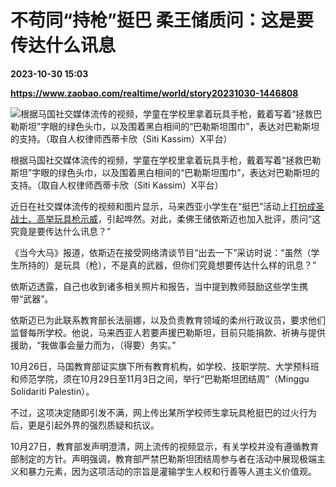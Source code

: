 # 不苟同“持枪”挺巴 柔王储质问：这是要传达什么讯息

**2023-10-30 15:03**

**https://www.zaobao.com/realtime/world/story20231030-1446808**

![根据马国社交媒体流传的视频，学童在学校里拿着玩具手枪，戴着写着“拯救巴勒斯坦”字眼的绿色头巾，以及围着黑白相间的“巴勒斯坦围巾”，表达对巴勒斯坦的支持。（取自人权律师西蒂卡欣（Siti Kassim）X平台）](https://static.zaobao.com/s3fs-public/styles/article_large_full/public/articles/2023/10/30/Untitled20design20282929-fotor-20231027172139_0.jpg?itok=ygFJ2JIw "根据马国社交媒体流传的视频，学童在学校里拿着玩具手枪，戴着写着“拯救巴勒斯坦”字眼的绿色头巾，以及围着黑白相间的“巴勒斯坦围巾”，表达对巴勒斯坦的支持。（取自人权律师西蒂卡欣（Siti Kassim）X平台）")

根据马国社交媒体流传的视频，学童在学校里拿着玩具手枪，戴着写着“拯救巴勒斯坦”字眼的绿色头巾，以及围着黑白相间的“巴勒斯坦围巾”，表达对巴勒斯坦的支持。（取自人权律师西蒂卡欣（Siti Kassim）X平台）

近日在社交媒体流传的视频和图片显示，马来西亚小学生在“挺巴”活动上[打扮成圣战士、高举玩具枪示威](https://www.zaobao.com/news/sea/story20231027-1446277)，引起哗然。对此，柔佛王储依斯迈也加入批评，质问“这究竟是要传达什么讯息？”

《当今大马》报道，依斯迈在接受网络清谈节目“出去一下”采访时说：“虽然（学生所持的）是玩具（枪），不是真的武器，但你们究竟想要传达什么样的讯息？”

依斯迈透露，自己也收到诸多相关照片和报告，当中提到教师鼓励这些学生携带“武器”。

依斯迈已为此联系教育部长法丽娜，以及负责教育领域的柔州行政议员，要求他们监督每所学校。他说，马来西亚人若要声援巴勒斯坦，目前只能捐款、祈祷与提供援助，“我做事会量力而为，（得要）务实。”

10月26日，马国教育部证实旗下所有教育机构，如学校、技职学院、大学预科班和师范学院，须在10月29日至11月3日之间，举行“巴勒斯坦团结周”（Minggu Solidariti Palestin）。

不过，这项决定随即引发不满，网上传出某所学校师生拿玩具枪挺巴的过火行为后，更是引起外界的强烈质疑和抗议。

10月27日，教育部发声明澄清，网上流传的视频显示，有关学校并没有遵循教育部制定的方针。声明强调，教育部严禁巴勒斯坦团结周参与者在活动中展现极端主义和暴力元素，因为这项活动的宗旨是灌输学生人权和行善等人道主义价值观。